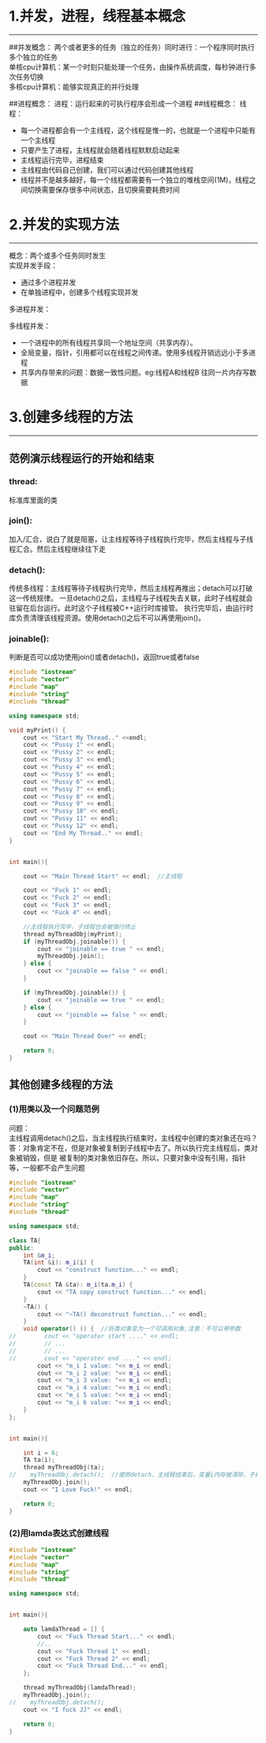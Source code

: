 # 1.并发，进程，线程基本概念
*************************
##并发概念：
两个或者更多的任务（独立的任务）同时进行：一个程序同时执行多个独立的任务  
单核cpu计算机：某一个时刻只能处理一个任务，由操作系统调度，每秒钟进行多次任务切换  
多核cpu计算机：能够实现真正的并行处理

##进程概念：
进程：运行起来的可执行程序会形成一个进程
##线程概念：
线程：
* 每一个进程都会有一个主线程，这个线程是惟一的，也就是一个进程中只能有一个主线程
* 只要产生了进程，主线程就会随着线程默默启动起来
* 主线程运行完毕，进程结束
* 主线程由代码自己创建，我们可以通过代码创建其他线程
* 线程并不是越多越好，每一个线程都需要有一个独立的堆栈空间(1M)，线程之间切换需要保存很多中间状态，且切换需要耗费时间

# 2.并发的实现方法
*********************************
概念：两个或多个任务同时发生  
实现并发手段：
* 通过多个进程并发
* 在单独进程中，创建多个线程实现并发

多进程并发：  

多线程并发：  
* 一个进程中的所有线程共享同一个地址空间（共享内存）。
* 全局变量，指针，引用都可以在线程之间传递。使用多线程开销远远小于多进程
* 共享内存带来的问题：数据一致性问题。eg:线程A和线程B 往同一片内存写数据

# 3.创建多线程的方法
***************************
## 范例演示线程运行的开始和结束
### thread:  
标准库里面的类  
### join():  
加入/汇合，说白了就是阻塞，让主线程等待子线程执行完毕，然后主线程与子线程汇合。然后主线程继续往下走  
### detach():  
传统多线程：主线程等待子线程执行完毕，然后主线程再推出；detach可以打破这一传统规律。
一旦detach()之后，主线程与子线程失去关联，此时子线程就会驻留在后台运行。此时这个子线程被C++运行时库接管。
执行完毕后，由运行时库负责清理该线程资源。使用detach()之后不可以再使用join()。  
### joinable():  
判断是否可以成功使用join()或者detach()，返回true或者false  
```c++
#include "iostream"
#include "vector"
#include "map"
#include "string"
#include "thread"

using namespace std;

void myPrint() {
    cout << "Start My Thread.." <<endl;
    cout << "Pussy 1" << endl;
    cout << "Pussy 2" << endl;
    cout << "Pussy 3" << endl;
    cout << "Pussy 4" << endl;
    cout << "Pussy 5" << endl;
    cout << "Pussy 6" << endl;
    cout << "Pussy 7" << endl;
    cout << "Pussy 8" << endl;
    cout << "Pussy 9" << endl;
    cout << "Pussy 10" << endl;
    cout << "Pussy 11" << endl;
    cout << "Pussy 12" << endl;
    cout << "End My Thread.." << endl;
}


int main(){

    cout << "Main Thread Start" << endl;  //主线程

    cout << "Fuck 1" << endl;
    cout << "Fuck 2" << endl;
    cout << "Fuck 3" << endl;
    cout << "Fuck 4" << endl;

    //主线程执行完毕，子线程也会被强行终止
    thread myThreadObj(myPrint);
    if (myThreadObj.joinable()) {
        cout << "joinable == true " << endl;
        myThreadObj.join();
    } else {
        cout << "joinable == false " << endl;
    }

    if (myThreadObj.joinable()) {
        cout << "joinable == true " << endl;
    } else {
        cout << "joinable == false " << endl;
    }

    cout << "Main Thread Over" << endl;

    return 0;
}
```
## 其他创建多线程的方法
### (1)用类以及一个问题范例
问题：  
主线程调用detach()之后，当主线程执行结束时，主线程中创建的类对象还在吗？  
答：对象肯定不在，但是对象被复制到子线程中去了。所以执行完主线程后，类对象被销毁，但是
被复制的类对象依旧存在。所以，只要对象中没有引用，指针等，一般都不会产生问题
```c++
#include "iostream"
#include "vector"
#include "map"
#include "string"
#include "thread"

using namespace std;

class TA{
public:
    int &m_i;
    TA(int &i): m_i(i) {
        cout << "construct function..." << endl;
    }
    TA(const TA &ta): m_i(ta.m_i) {
        cout << "TA copy construct function..." << endl;
    }
    ~TA() {
        cout << "~TA() deconstruct function..." << endl;
    }
    void operator() () {  //将类对象变为一个可调用对象,注意：不可以带参数
//        cout << "operator start ...." << endl;
//        // ...
//        // ...
//        cout << "operater end ...." << endl;
        cout << "m_i 1 value: "<< m_i << endl;
        cout << "m_i 2 value: "<< m_i << endl;
        cout << "m_i 3 value: "<< m_i << endl;
        cout << "m_i 4 value: "<< m_i << endl;
        cout << "m_i 5 value: "<< m_i << endl;
        cout << "m_i 6 value: "<< m_i << endl;
    }
};


int main(){

    int i = 6;
    TA ta(i);
    thread myThreadObj(ta);
//    myThreadObj.detach();  //使用detach，主线程结束后，变量i内存被清除，子线程的还在打印引用变量，会产生无法预料的结果
    myThreadObj.join();
    cout << "I Love Fuck!" << endl;

    return 0;
}
```
### (2)用lamda表达式创建线程
```c++
#include "iostream"
#include "vector"
#include "map"
#include "string"
#include "thread"

using namespace std;


int main(){

    auto lamdaThread = [] {
        cout << "Fuck Thread Start..." << endl;
        //..
        cout << "Fuck Thread 1" << endl;
        cout << "Fuck Thread 2" << endl;
        cout << "Fuck Thread End..." << endl;
    };

    thread myThreadObj(lamdaThread);
    myThreadObj.join();
//    myThreadObj.detach();
    cout << "I fuck JJ" << endl;

    return 0;
}
```


